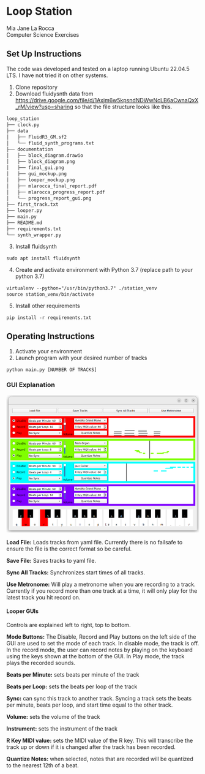 # Loop Station #
Mia Jane La Rocca \
Computer Science Exercises

## Set Up Instructions ##
The code was developed and tested on a laptop running Ubuntu 22.04.5 LTS. I have not tried it on other systems.

1. Clone repository
2. Download fluidysnth data from https://drive.google.com/file/d/1Axjm6w5kpsndNDWwNcLB6aCwnaQxX_rM/view?usp=sharing so that the file structure looks like this.
```
loop_station
├── clock.py
├── data
│   ├── FluidR3_GM.sf2
│   └── fluid_synth_programs.txt
├── documentation
│   ├── block_diagram.drawio
│   ├── block_diagram.png
│   ├── final_gui.png
│   ├── gui_mockup.png
│   ├── looper_mockup.png
│   ├── mlarocca_final_report.pdf
│   ├── mlarocca_progress_report.pdf
│   └── progress_report_gui.png
├── first_track.txt
├── looper.py
├── main.py
├── README.md
├── requirements.txt
└── synth_wrapper.py
```
3. Install fluidsynth
```
sudo apt install fluidsynth
```
4. Create and activate environment with Python 3.7 (replace path to your python 3.7)
```
virtualenv --python="/usr/bin/python3.7" ./station_venv
source station_venv/bin/activate
```
5. Install other requirements
```
pip install -r requirements.txt
```

## Operating Instructions ##
1. Activate your environment
2. Launch program with your desired number of tracks
```
python main.py [NUMBER OF TRACKS]
```
### GUI Explanation ###
![Final Gui](./documentation/final_gui.png)

**Load File:** Loads tracks from yaml file. Currently there is no failsafe to ensure the file is the correct format so be careful.

**Save File:** Saves tracks to yaml file.

**Sync All Tracks:** Synchronizes start times of all tracks.

**Use Metronome:** Will play a metronome when you are recording to a track. Currently if you record more than one track at a time, it will only play for the latest track you hit record on.

#### Looper GUIs ####

Controls are explained left to right, top to bottom.

**Mode Buttons:** The Disable, Record and Play buttons on the left side of the GUI are used to set the mode of each track. In disable mode, the track is off. In the record mode, the user can record notes by playing on the keyboard using the keys shown at the bottom of the GUI. In Play mode, the track plays the recorded sounds.

**Beats per Minute:** sets beats per minute of the track

**Beats per Loop:** sets the beats per loop of the track

**Sync:** can sync this track to another track. Syncing a track sets the beats per minute, beats per loop, and start time equal to the other track.

**Volume:** sets the volume of the track

**Instrument:** sets the instrument of the track

**R Key MIDI value:** sets the MIDI value of the R key. This will transcribe the track up or down if it is changed after the track has been recorded.

**Quantize Notes:** when selected, notes that are recorded will be quantized to the nearest 12th of a beat.


